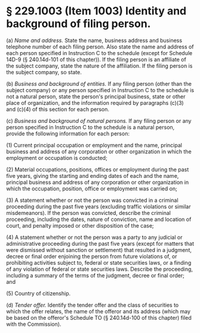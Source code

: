 # § 229.1003   (Item 1003) Identity and background of filing person.

(a) *Name and address.* State the name, business address and business telephone number of each filing person. Also state the name and address of each person specified in Instruction C to the schedule (except for Schedule 14D-9 (§ 240.14d-101 of this chapter)). If the filing person is an affiliate of the subject company, state the nature of the affiliation. If the filing person is the subject company, so state.


(b) *Business and background of entities.* If any filing person (other than the subject company) or any person specified in Instruction C to the schedule is not a natural person, state the person's principal business, state or other place of organization, and the information required by paragraphs (c)(3) and (c)(4) of this section for each person.


(c) *Business and background of natural persons.* If any filing person or any person specified in Instruction C to the schedule is a natural person, provide the following information for each person:


(1) Current principal occupation or employment and the name, principal business and address of any corporation or other organization in which the employment or occupation is conducted;


(2) Material occupations, positions, offices or employment during the past five years, giving the starting and ending dates of each and the name, principal business and address of any corporation or other organization in which the occupation, position, office or employment was carried on;


(3) A statement whether or not the person was convicted in a criminal proceeding during the past five years (excluding traffic violations or similar misdemeanors). If the person was convicted, describe the criminal proceeding, including the dates, nature of conviction, name and location of court, and penalty imposed or other disposition of the case;


(4) A statement whether or not the person was a party to any judicial or administrative proceeding during the past five years (except for matters that were dismissed without sanction or settlement) that resulted in a judgment, decree or final order enjoining the person from future violations of, or prohibiting activities subject to, federal or state securities laws, or a finding of any violation of federal or state securities laws. Describe the proceeding, including a summary of the terms of the judgment, decree or final order; and


(5) Country of citizenship.


(d) *Tender offer.* Identify the tender offer and the class of securities to which the offer relates, the name of the offeror and its address (which may be based on the offeror's Schedule TO (§ 240.14d-100 of this chapter) filed with the Commission). 


